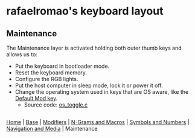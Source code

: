 # rafaelromao's keyboard layout

## Maintenance
The Maintenance layer is activated holding both outer thumb keys and allows us to:
- Put the keyboard in bootloader mode. 
- Reset the keyboard memory.
- Configure the RGB lights.
- Put the host computer in sleep mode, lock it or power it off.
- Change the operating system used in keys that are OS aware, like the [Default Mod key](modifiers.md).
  - Source code: [os_toggle.c](../src/qmk/users/rafaelromao/features/os_toggle.c)

##
[Home](../readme.md) | 
[Base](base.md) |
[Modifiers](modifiers.md) |
[N-Grams and Macros](macros.md) |
[Symbols and Numbers](symbols.md) |
[Navigation and Media](navigation.md) |
Maintenance
